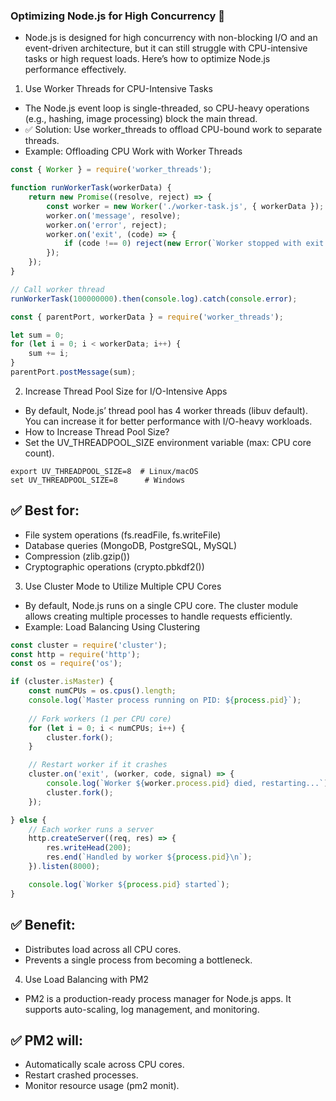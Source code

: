 ### Optimizing Node.js for High Concurrency 🚀
- Node.js is designed for high concurrency with non-blocking I/O and an event-driven architecture, but it can still struggle with CPU-intensive tasks or high request loads. Here’s how to optimize Node.js performance effectively.


1. Use Worker Threads for CPU-Intensive Tasks
- The Node.js event loop is single-threaded, so CPU-heavy operations (e.g., hashing, image processing) block the main thread.
- ✅ Solution: Use worker_threads to offload CPU-bound work to separate threads.
- Example: Offloading CPU Work with Worker Threads
```js
const { Worker } = require('worker_threads');

function runWorkerTask(workerData) {
    return new Promise((resolve, reject) => {
        const worker = new Worker('./worker-task.js', { workerData });
        worker.on('message', resolve);
        worker.on('error', reject);
        worker.on('exit', (code) => {
            if (code !== 0) reject(new Error(`Worker stopped with exit code ${code}`));
        });
    });
}

// Call worker thread
runWorkerTask(100000000).then(console.log).catch(console.error);
```
```js
const { parentPort, workerData } = require('worker_threads');

let sum = 0;
for (let i = 0; i < workerData; i++) {
    sum += i;
}
parentPort.postMessage(sum);

```
2. Increase Thread Pool Size for I/O-Intensive Apps
- By default, Node.js’ thread pool has 4 worker threads (libuv default). You can increase it for better performance with I/O-heavy workloads.
- How to Increase Thread Pool Size?
- Set the UV_THREADPOOL_SIZE environment variable (max: CPU core count).
```
export UV_THREADPOOL_SIZE=8  # Linux/macOS
set UV_THREADPOOL_SIZE=8      # Windows

```
## ✅ Best for:
- File system operations (fs.readFile, fs.writeFile)
- Database queries (MongoDB, PostgreSQL, MySQL)
- Compression (zlib.gzip())
- Cryptographic operations (crypto.pbkdf2())

3. Use Cluster Mode to Utilize Multiple CPU Cores
- By default, Node.js runs on a single CPU core. The cluster module allows creating multiple processes to handle requests efficiently.
- Example: Load Balancing Using Clustering
```js
const cluster = require('cluster');
const http = require('http');
const os = require('os');

if (cluster.isMaster) {
    const numCPUs = os.cpus().length;
    console.log(`Master process running on PID: ${process.pid}`);
    
    // Fork workers (1 per CPU core)
    for (let i = 0; i < numCPUs; i++) {
        cluster.fork();
    }

    // Restart worker if it crashes
    cluster.on('exit', (worker, code, signal) => {
        console.log(`Worker ${worker.process.pid} died, restarting...`);
        cluster.fork();
    });

} else {
    // Each worker runs a server
    http.createServer((req, res) => {
        res.writeHead(200);
        res.end(`Handled by worker ${process.pid}\n`);
    }).listen(8000);

    console.log(`Worker ${process.pid} started`);
}
```
## ✅ Benefit:
- Distributes load across all CPU cores.
- Prevents a single process from becoming a bottleneck.


4. Use Load Balancing with PM2
- PM2 is a production-ready process manager for Node.js apps. It supports auto-scaling, log management, and monitoring.
## ✅ PM2 will:
- Automatically scale across CPU cores.
- Restart crashed processes.
- Monitor resource usage (pm2 monit).
